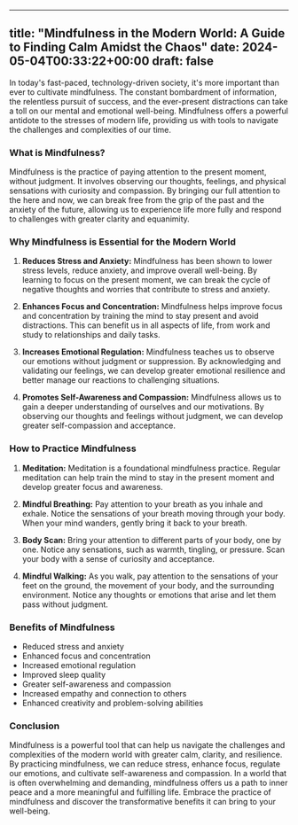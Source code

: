 
---
title: "Mindfulness in the Modern World: A Guide to Finding Calm Amidst the Chaos"
date: 2024-05-04T00:33:22+00:00
draft: false
---

In today's fast-paced, technology-driven society, it's more important than ever to cultivate mindfulness. The constant bombardment of information, the relentless pursuit of success, and the ever-present distractions can take a toll on our mental and emotional well-being. Mindfulness offers a powerful antidote to the stresses of modern life, providing us with tools to navigate the challenges and complexities of our time.

### What is Mindfulness?

Mindfulness is the practice of paying attention to the present moment, without judgment. It involves observing our thoughts, feelings, and physical sensations with curiosity and compassion. By bringing our full attention to the here and now, we can break free from the grip of the past and the anxiety of the future, allowing us to experience life more fully and respond to challenges with greater clarity and equanimity.

### Why Mindfulness is Essential for the Modern World

1. **Reduces Stress and Anxiety:** Mindfulness has been shown to lower stress levels, reduce anxiety, and improve overall well-being. By learning to focus on the present moment, we can break the cycle of negative thoughts and worries that contribute to stress and anxiety.

2. **Enhances Focus and Concentration:** Mindfulness helps improve focus and concentration by training the mind to stay present and avoid distractions. This can benefit us in all aspects of life, from work and study to relationships and daily tasks.

3. **Increases Emotional Regulation:** Mindfulness teaches us to observe our emotions without judgment or suppression. By acknowledging and validating our feelings, we can develop greater emotional resilience and better manage our reactions to challenging situations.

4. **Promotes Self-Awareness and Compassion:** Mindfulness allows us to gain a deeper understanding of ourselves and our motivations. By observing our thoughts and feelings without judgment, we can develop greater self-compassion and acceptance.

### How to Practice Mindfulness

1. **Meditation:** Meditation is a foundational mindfulness practice. Regular meditation can help train the mind to stay in the present moment and develop greater focus and awareness.

2. **Mindful Breathing:** Pay attention to your breath as you inhale and exhale. Notice the sensations of your breath moving through your body. When your mind wanders, gently bring it back to your breath.

3. **Body Scan:** Bring your attention to different parts of your body, one by one. Notice any sensations, such as warmth, tingling, or pressure. Scan your body with a sense of curiosity and acceptance.

4. **Mindful Walking:** As you walk, pay attention to the sensations of your feet on the ground, the movement of your body, and the surrounding environment. Notice any thoughts or emotions that arise and let them pass without judgment.

### Benefits of Mindfulness

- Reduced stress and anxiety
- Enhanced focus and concentration
- Increased emotional regulation
- Improved sleep quality
- Greater self-awareness and compassion
- Increased empathy and connection to others
- Enhanced creativity and problem-solving abilities

### Conclusion

Mindfulness is a powerful tool that can help us navigate the challenges and complexities of the modern world with greater calm, clarity, and resilience. By practicing mindfulness, we can reduce stress, enhance focus, regulate our emotions, and cultivate self-awareness and compassion. In a world that is often overwhelming and demanding, mindfulness offers us a path to inner peace and a more meaningful and fulfilling life. Embrace the practice of mindfulness and discover the transformative benefits it can bring to your well-being.